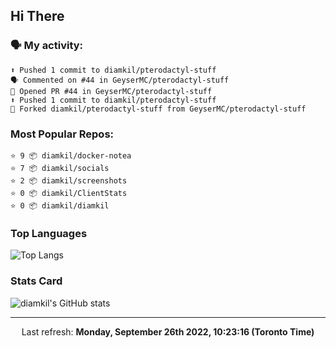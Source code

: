 ## Hi There

### 🗣 My activity:

```
⬆️ Pushed 1 commit to diamkil/pterodactyl-stuff
🗣 Commented on #44 in GeyserMC/pterodactyl-stuff
💪 Opened PR #44 in GeyserMC/pterodactyl-stuff
⬆️ Pushed 1 commit to diamkil/pterodactyl-stuff
🍴 Forked diamkil/pterodactyl-stuff from GeyserMC/pterodactyl-stuff
```

### Most Popular Repos:

```
⭐️ 9 📦 diamkil/docker-notea
⭐️ 7 📦 diamkil/socials
⭐️ 2 📦 diamkil/screenshots
⭐️ 0 📦 diamkil/ClientStats
⭐️ 0 📦 diamkil/diamkil
```

### Top Languages

![Top Langs](https://github-readme-stats.vercel.app/api/top-langs/?username=diamkil&layout=compact&langs_count=10)

### Stats Card

![diamkil's GitHub stats](https://github-readme-stats.vercel.app/api?username=diamkil&count_private=true&show_icons=true)

---

<p align="center">
  Last refresh: 
  <b>Monday, September 26th 2022, 10:23:16 (Toronto Time)</b>
</p>
